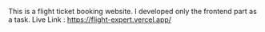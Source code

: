 This is a flight ticket booking website. I developed only the frontend part as a task.
Live Link : https://flight-expert.vercel.app/
